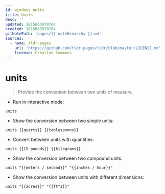 ```yaml
---
id: windows.units
title: Units
desc: ''
updated: 1615663978764
created: 1615663978764
gitNotePath: 'pages/{{ noteHiearchy }}.md'
sources:
  - name: tldr-pages
    url: 'https://github.com/tldr-pages/tldr/blob/master/LICENSE.md'
    license: Creative Commons
---
```

# units

> Provide the conversion between two units of measure.

- Run in interactive mode:

`units`

- Show the conversion between two simple units:

`units {{quarts}} {{tablespoons}}`

- Convert between units with quantities:

`units {{15 pounds}} {{kilograms}}`

- Show the conversion between two compound units:

`units "{{meters / second}}" "{{inches / hour}}"`

- Show the conversion between units with different dimensions:

`units "{{acres}}" "{{ft^2}}"`

